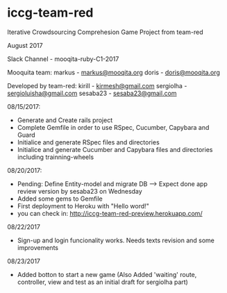 # iccg-team-red
Iterative Crowdsourcing Comprehesion Game Project from team-red

August 2017

Slack Channel - mooqita-ruby-C1-2017

Mooquita team:
  markus - markus@mooqita.org
  doris - doris@mooqita.org

Developed by team-red:
 kirill - kirmesh@gmail.com
 sergiolha - sergioluisha@gmail.com
 sesaba23 - sesaba23@gmail.com

08/15/2017:
 * Generate and Create rails project
 * Complete Gemfile in order to use RSpec, Cucumber, Capybara and Guard
 * Initialice and generate RSpec files and directories
 * Initialice and generate Cucumber and Capybara files and directories including trainning-wheels

08/20/2017:
 * Pending: Define Entity-model and migrate DB --> Expect done  app review version by sesaba23 on Wednesday 
 * Added some gems to Gemfile
 * First deployment to Heroku with "Hello word!"
 * you can check in: http://iccg-team-red-preview.herokuapp.com/

 08/22/2017
  * Sign-up and login funcionality works. Needs texts revision and some improvements

  08/23/2017
   * Added botton to start a new game (Also Added 'waiting' route, controller, view and test as an initial draft for sergiolha part)